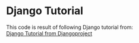 # Django Tutorial #

This code is result of following Django tutorial from: \
[Django Tutorial from Djangoproject](https://docs.djangoproject.com/en/5.1/intro/tutorial01/)